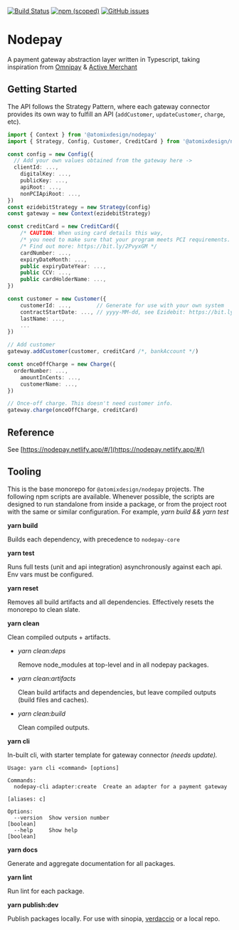 [![Build Status](https://travis-ci.com/atomixdesign/nodepay.svg?branch=master)](https://travis-ci.com/atomixdesign/nodepay)
[![npm (scoped)](https://img.shields.io/npm/v/@atomixdesign/nodepay)](https://www.npmjs.com/package/@atomixdesign/nodepay)
[![GitHub issues](https://img.shields.io/github/issues/atomixdesign/nodepay)](https://github.com/atomixdesign/nodepay/issues)

# Nodepay

A payment gateway abstraction layer written in Typescript, taking inspiration from
[Omnipay](https://omnipay.thephpleague.com/) & [Active Merchant](http://activemerchant.org/)


## Getting Started

The API follows the Strategy Pattern, where each gateway connector provides its own way to fulfill an API (`addCustomer`, `updateCustomer`,  `charge`, etc).

```typescript
import { Context } from '@atomixdesign/nodepay'
import { Strategy, Config, Customer, CreditCard } from '@atomixdesign/nodepay-ezidebit'

const config = new Config({
  // Add your own values obtained from the gateway here ->
  clientId: ...,
    digitalKey: ...,
    publicKey: ...,
    apiRoot: ...,
    nonPCIApiRoot: ...,
})
const ezidebitStrategy = new Strategy(config)
const gateway = new Context(ezidebitStrategy)

const creditCard = new CreditCard({
    /* CAUTION: When using card details this way,
	/* you need to make sure that your program meets PCI requirements.
	/* Find out more: https://bit.ly/2PvyxGM */
	cardNumber: ...,
    expiryDateMonth: ...,
    public expiryDateYear: ...,
    public CCV: ...,
    public cardHolderName: ...,
})

const customer = new Customer({
    customerId: ...,        // Generate for use with your own system
    contractStartDate: ..., // yyyy-MM-dd, see Ezidebit: https://bit.ly/3ibuZWo
    lastName: ...,
    ...
})

// Add customer
gateway.addCustomer(customer, creditCard /*, bankAccount */)

const onceOffCharge = new Charge({
  orderNumber: ...,
    amountInCents: ...,
    customerName: ...,
})

// Once-off charge. This doesn't need customer info.
gateway.charge(onceOffCharge, creditCard)
```

## Reference

See [https://nodepay.netlify.app/#/](https://nodepay.netlify.app/#/)


## Tooling

This is the base monorepo for `@atomixdesign/nodepay` projects. The following npm scripts are available. Whenever possible, the scripts are designed to run standalone from inside a package, or from the project root with the same or similar configuration. For example, *yarn build && yarn test*

**yarn build**

Builds each dependency, with precedence to `nodepay-core`

**yarn test**

Runs full tests (unit and api integration) asynchronously against each api. Env vars must be configured.

**yarn reset**

Removes all build artifacts and all dependencies. Effectively resets the monorepo to clean slate.

**yarn clean**

Clean compiled outputs + artifacts.

  - _yarn clean:deps_

    Remove node_modules at top-level and in all nodepay packages.

  - _yarn clean:artifacts_

    Clean build artifacts and dependencies, but leave compiled outputs (build files and caches).

  - _yarn clean:build_

    Clean compiled outputs.

**yarn cli**

In-built cli, with starter template for gateway connector *(needs update).*

```
Usage: yarn cli <command> [options]

Commands:
  nodepay-cli adapter:create  Create an adapter for a payment gateway
                                                                   [aliases: c]

Options:
  --version  Show version number                                      [boolean]
  --help     Show help                                                [boolean]
```

**yarn docs**

Generate and aggregate documentation for all packages.

**yarn lint**

Run lint for each package.

**yarn publish:dev**

Publish packages locally. For use with sinopia, [verdaccio](https://verdaccio.org/) or a local repo.
